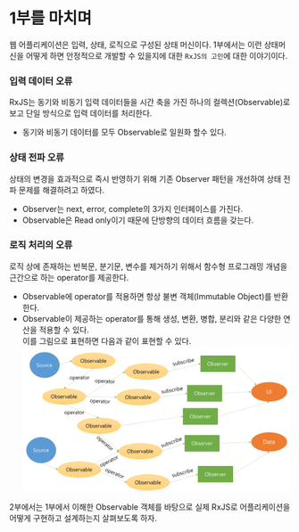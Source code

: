 # 1부를 마치며
웹 어플리케이션은 입력, 상태, 로직으로 구성된 상태 머신이다. 
1부에서는 이런 상태머신을 어떻게 하면 안정적으로 개발할 수 있을지에 대한 `RxJS의 고민`에 대한 이야기이다.

### 입력 데이터 오류
RxJS는 동기와 비동기 입력 데이터들을 시간 축을 가진 하나의 컬렉션(Observable)로 보고 단일 방식으로 입력 데이터를 처리한다.

- 동기와 비동기 데이터를 모두 Observable로 일원화 할수 있다.

### 상태 전파 오류
상태의 변경을 효과적으로 즉시 반영하기 위해 기존 Observer 패턴을 개선하여 상태 전파 문제를 해결하려고 하였다.
- Observer는 next, error, complete의 3가지 인터페이스를 가진다.
- Observable은 Read only이기 때문에 단방향의 데이터 흐름을 갖는다.

### 로직 처리의 오류
로직 상에 존재하는 반복문, 분기문, 변수를 제거하기 위해서 함수형 프로그래밍 개념을 근간으로 하는 operator를 제공한다.

- Observable에 operator를 적용하면 항상 불변 객체(Immutable Object)를 반환한다.
- Observable이 제공하는 operator를 통해 생성, 변환, 병합, 분리와 같은 다양한 연산을 적용할 수 있다.  
이를 그림으로 표현하면 다음과 같이 표현할 수 있다.
![flow](../resources/flow.png)

2부에서는 1부에서 이해한 Observable 객체를 바탕으로 실제 RxJS로 어플리케이션을 어떻게 구현하고 설계하는지 살펴보도록 하자.
